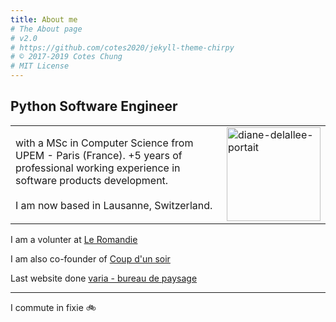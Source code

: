 ```yaml
---
title: About me
# The About page
# v2.0
# https://github.com/cotes2020/jekyll-theme-chirpy
# © 2017-2019 Cotes Chung
# MIT License
---
```


## Python Software Engineer

<table border="0">
 <tr>
    <td>with a MSc in Computer Science from UPEM - Paris (France). +5 years of professional working experience in software products development.
    <br/><br/>I am now based in Lausanne, Switzerland.</td>
    <td><img src="{{ site.baseurl }}/img/diane_delallee_portrait.jpg" alt="diane-delallee-portait" width="150"/></td>
 </tr>

</table>

I am a volunter at [Le Romandie](https://www.leromandie.ch)

I am also co-founder of [Coup d'un soir](https://www.coup-dun-soir.ch/actualites)

Last website done [varia - bureau de paysage](https://www.varia-paysage.ch)

----

I commute in fixie 🚲


